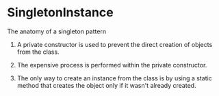 # SingletonInstance

The anatomy of a singleton pattern

1) A private constructor is used to prevent the direct creation of objects from the class.

2) The expensive process is performed within the private constructor.

3) The only way to create an instance from the class is by using a static method that creates the object only if it wasn't already created.


